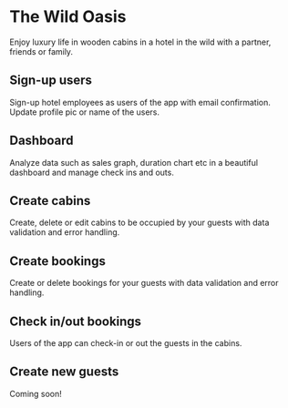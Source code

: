 # The Wild Oasis

Enjoy luxury life in wooden cabins in a hotel in the wild with a partner, friends or family.

## Sign-up users

Sign-up hotel employees as users of the app with email confirmation. Update profile pic or name of the users.

## Dashboard

Analyze data such as sales graph, duration chart etc in a beautiful dashboard and manage check ins and outs.

## Create cabins

Create, delete or edit cabins to be occupied by your guests with data validation and error handling.

## Create bookings

Create or delete bookings for your guests with data validation and error handling.

## Check in/out bookings

Users of the app can check-in or out the guests in the cabins.

## Create new guests

Coming soon!
